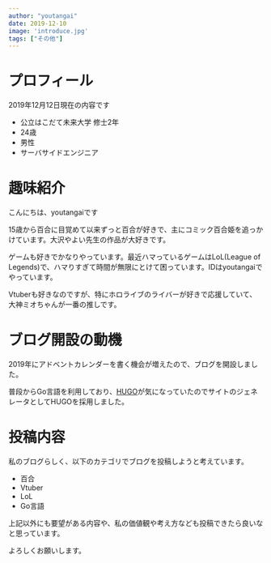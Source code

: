 ```yaml
---
author: "youtangai"
date: 2019-12-10
image: 'introduce.jpg'
tags: ["その他"]
---
```


# プロフィール
2019年12月12日現在の内容です
- 公立はこだて未来大学 修士2年
- 24歳
- 男性
- サーバサイドエンジニア

# 趣味紹介
こんにちは、youtangaiです  
  
15歳から百合に目覚めて以来ずっと百合が好きで、主にコミック百合姫を追っかけています。大沢やよい先生の作品が大好きです。
  
ゲームも好きでかなりやっています。最近ハマっているゲームはLoL(League of Legends)で、ハマりすぎて時間が無限にとけて困っています。IDはyoutangaiでやっています。  
  
Vtuberも好きなのですが、特にホロライブのライバーが好きで応援していて、大神ミオちゃんが一番の推しです。

# ブログ開設の動機
2019年にアドベントカレンダーを書く機会が増えたので、ブログを開設しました。

普段からGo言語を利用しており、[HUGO](https://gohugo.io/)が気になっていたのでサイトのジェネレータとしてHUGOを採用しました。

# 投稿内容
私のブログらしく、以下のカテゴリでブログを投稿しようと考えています。
- 百合
- Vtuber
- LoL
- Go言語

上記以外にも要望がある内容や、私の価値観や考え方なども投稿できたら良いなと思っています。

よろしくお願いします。